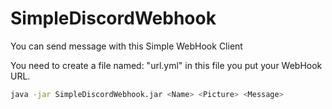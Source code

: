 # SimpleDiscordWebhook
You can send message with this Simple WebHook Client

You need to create a file named: "url.yml" in this file you put your WebHook URL.
```bash
java -jar SimpleDiscordWebhook.jar <Name> <Picture> <Message>
```

